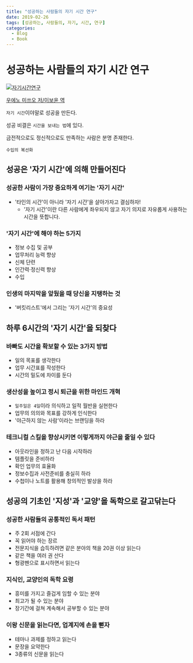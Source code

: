 ```yaml
---
title: "성공하는 사람들의 자기 시간 연구"
date: 2019-02-26
tags: [성공하는, 사람들의, 자기, 시간, 연구]
categories:
  - Blog
  - Book
---
```


# 성공하는 사람들의 자기 시간 연구

[![자기시간연구](http://image.yes24.com/goods/64464976/147x215)](http://blog.yes24.com/lib/adon/View.aspx?blogid=9654534&goodsno=64464976&idx=26759&ADON_TYPE=B&regs=b)

[우에노 미쓰오 저/이보윤 역](http://blog.yes24.com/lib/adon/View.aspx?blogid=9654534&goodsno=64464976&idx=26759&ADON_TYPE=B&regs=b)

`자기 시간`이야말로 성공을 만든다.

성공 비결은 `시간을 보내는 법`에 있다.

금전적으로도 정신적으로도 만족하는 사람은 분명 존재한다.

`수입의 복선화`

## 성공은 '자기 시간'에 의해 만들어진다

### 성공한 사람이 가장 중요하게 여기는 '자기 시간'

- '타인의 시간'이 아니라 '자기 시간'을 살아가자고 결심하자!
  - '자기 시간'이란 다른 사람에게 좌우되지 않고 자기 의지로 자유롭게 사용하는 시간을 뜻합니다.

### '자기 시간'에 해야 하는 5가지

- 정보 수집 및 공부
- 업무처리 능력 향상
- 신체 단련
- 인간력·정신력 향상
- 수입

### 인생의 마지막을 앞뒀을 때 당신을 지탱하는 것

- '버킷리스트'에서 그리는 '자기 시간'의 중요성

## 하루 6시간의 '자기 시간'을 되찾다

### 바빠도 시간을 확보할 수 있는 3가지 방법

- 일의 목표를 생각한다
- 업무 시간표를 작성한다
- 시간의 밀도에 차이를 둔다

### 생산성을 높이고 정시 퇴근을 위한 마인드 개혁

- `일주일은 4일`이라 의식하고 일적 월반을 실현한다
- 업무의 의의와 목표를 강하게 인식한다
- '야근하지 않는 사람'이라는 브랜딩을 하라

### 테크니컬 스킬을 향상시키면 이렇게까지 야근을 줄일 수 있다

- 아웃라인을 정하고 난 다음 시작하라
- 템플릿을 준비하라
- 확인 업무의 효율화
- 정보수집과 사전준비를 충실히 하라
- 수첩이나 노트를 활용해 창의적인 발상을 하라

## 성공의 기초인 '지성'과 '교양'을 독학으로 갈고닦는다

### 성공한 사람들의 공통적인 독서 패턴

- 주 2회 서점에 간다
- 꼭 읽어야 하는 장르
- 전문지식을 습득하려면 같은 분야의 책을 20권 이상 읽는다
- 같은 책을 여러 권 산다
- 형광펜으로 표시하면서 읽는다

### 지식인, 교양인의 독학 요령

- 흥미를 가지고 즐겁게 임할 수 있는 분야
- 최고가 될 수 있는 분야
- 장기간에 걸쳐 계속해서 공부할 수 있는 분야

### 이왕 신문을 읽는다면, 업계지에 손을 뻗자

- 테마나 과제를 정하고 읽는다
- 문장을 요약한다
- 3종류의 신문을 읽는다
